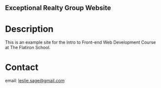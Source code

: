 Exceptional Realty Group Website
---

# Description

This is an example site for the Intro to Front-end Web Development Course at The Flatiron School.

# Contact

email: leslie.sage@gmail.com
